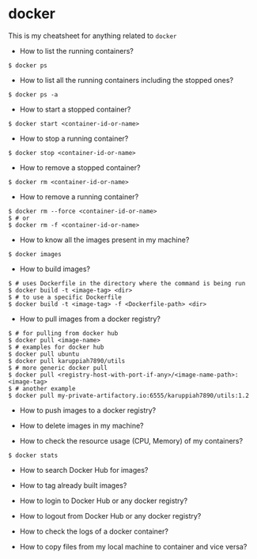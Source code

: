 # docker

This is my cheatsheet for anything related to `docker`

* How to list the running containers?

```
$ docker ps
```

* How to list all the running containers including the stopped ones?

```
$ docker ps -a
```

* How to start a stopped container?

```
$ docker start <container-id-or-name>
```

* How to stop a running container?

```
$ docker stop <container-id-or-name>
```

* How to remove a stopped container?

```
$ docker rm <container-id-or-name>
```

* How to remove a running container?

```
$ docker rm --force <container-id-or-name>
$ # or
$ docker rm -f <container-id-or-name>
```

* How to know all the images present in my machine?

```
$ docker images
```

* How to build images?

```
$ # uses Dockerfile in the directory where the command is being run
$ docker build -t <image-tag> <dir>
$ # to use a specific Dockerfile
$ docker build -t <image-tag> -f <Dockerfile-path> <dir> 
```

* How to pull images from a docker registry?

```
$ # for pulling from docker hub
$ docker pull <image-name>
$ # examples for docker hub
$ docker pull ubuntu
$ docker pull karuppiah7890/utils
$ # more generic docker pull
$ docker pull <registry-host-with-port-if-any>/<image-name-path>:<image-tag>
$ # another example
$ docker pull my-private-artifactory.io:6555/karuppiah7890/utils:1.2
```

* How to push images to a docker registry?

* How to delete images in my machine?

* How to check the resource usage (CPU, Memory) of my containers?

```
$ docker stats
```

* How to search Docker Hub for images?

* How to tag already built images?

* How to login to Docker Hub or any docker registry?

* How to logout from Docker Hub or any docker registry?

* How to check the logs of a docker container?

* How to copy files from my local machine to container and vice versa?


